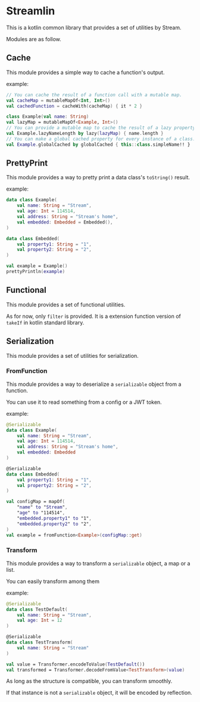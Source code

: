 # Streamlin

This is a kotlin common library that provides a set of utilities by Stream.

Modules are as follow.

## Cache

This module provides a simple way to cache a function's output.

example:

```kotlin
// You can cache the result of a function call with a mutable map.
val cacheMap = mutableMapOf<Int, Int>()
val cachedFunction = cacheWith(cacheMap) { it * 2 }

class Example(val name: String)
val lazyMap = mutableMapOf<Example, Int>()
// You can provide a mutable map to cache the result of a lazy property that performs like a member lazy property..
val Example.lazyNameLength by lazy(lazyMap) { name.length }
// You can make a global cached property for every instance of a class.
val Example.globalCached by globalCached { this::class.simpleName!! }
```

## PrettyPrint

This module provides a way to pretty print a data class's `toString()` result.

example:

```kotlin
data class Example(
    val name: String = "Stream",
    val age: Int = 114514,
    val address: String = "Stream's home",
    val embedded: Embedded = Embedded(),
)

data class Embedded(
    val property1: String = "1",
    val property2: String = "2",
)

val example = Example()
prettyPrintln(example)
```

## Functional

This module provides a set of functional utilities.

As for now, only `filter` is provided. It is a extension function version of `takeIf` in kotlin standard library.

## Serialization

This module provides a set of utilities for serialization.

### FromFunction

This module provides a way to deserialize a `serializable` object from a function.

You can use it to read something from a config or a JWT token.

example:

```kotlin
@Serializable
data class Example(
    val name: String = "Stream",
    val age: Int = 114514,
    val address: String = "Stream's home",
    val embedded: Embedded
)

@Serializable
data class Embedded(
    val property1: String = "1",
    val property2: String = "2",
)

val configMap = mapOf(
    "name" to "Stream",
    "age" to "114514",
    "embedded.property1" to "1",
    "embedded.property2" to "2",
)
val example = fromFunction<Example>(configMap::get)
```

### Transform

This module provides a way to transform a `serializable` object, a map or a list.

You can easily transform among them

example:

```kotlin
@Serializable
data class TestDefault(
    val name: String = "Stream",
    val age: Int = 12
)

@Serializable
data class TestTransform(
    val name: String = "Stream"
)

val value = Transformer.encodeToValue(TestDefault())
val transformed = Transformer.decodeFromValue<TestTransform>(value)
```

As long as the structure is compatible, you can transform smoothly.

If that instance is not a `serializable` object, it will be encoded by reflection.